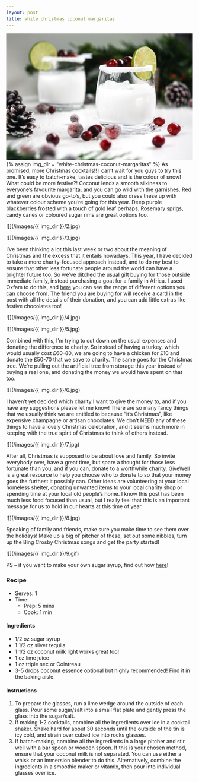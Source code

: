 ```yaml
---
layout: post
title: white christmas coconut margaritas
---
```

![](/images/white-christmas-coconut-margaritas/1.jpg)
{% assign img_dir = "white-christmas-coconut-margaritas" %}
As promised, more Christmas cocktails!! I can’t wait for you guys to try this one. It’s easy to batch-make, tastes delicious and is the colour of snow! What could be more festive?! Coconut lends a smooth silkiness to everyone’s favourite margarita, and you can go wild with the garnishes. Red and green are obvious go-to’s, but you could also dress these up with whatever colour scheme you’re going for this year. Deep purple blackberries frosted with a touch of gold leaf perhaps. Rosemary sprigs, candy canes or coloured sugar rims are great options too.

![](/images/{{ img_dir }}/2.jpg)

![](/images/{{ img_dir }}/3.jpg)

I’ve been thinking a lot this last week or two about the meaning of Christmas and the excess that it entails nowadays. This year, I have decided to take a more charity-focused approach instead, and to do my best to ensure that other less fortunate people around the world can have a brighter future too. So we’ve ditched the usual gift buying for those outside immediate family, instead purchasing a goat for a family in Africa. I used Oxfam to do this, and [here](https://www.oxfam.org.uk/shop/oxfam-unwrapped) you can see the range of different options you can choose from. The friend you are buying for will receive a card in the post with all the details of their donation, and you can add little extras like festive chocolates too!

![](/images/{{ img_dir }}/4.jpg)

![](/images/{{ img_dir }}/5.jpg)

Combined with this, I’m trying to cut down on the usual expenses and donating the difference to charity. So instead of having a turkey, which would usually cost £60-80, we are going to have a chicken for £10 and donate the £50-70 that we save to charity. The same goes for the Christmas tree. We’re pulling out the artificial tree from storage this year instead of buying a real one, and donating the money we would have spent on that too.

![](/images/{{ img_dir }}/6.jpg)

I haven’t yet decided which charity I want to give the money to, and if you have any suggestions please let me know! There are so many fancy things that we usually think we are entitled to because “it’s Christmas”, like expensive champagne or artisan chocolates. We don’t NEED any of these things to have a lovely Christmas celebration, and it seems much more in keeping with the true spirit of Christmas to think of others instead.

![](/images/{{ img_dir }}/7.jpg)

After all, Christmas is supposed to be about love and family. So invite everybody over, have a great time, but spare a thought for those less fortunate than you, and if you can, donate to a worthwhile charity. [GiveWell](https://www.givewell.org/) is a great resource to help you choose who to donate to so that your money goes the furthest it possibly can. Other ideas are volunteering at your local homeless shelter, donating unwanted items to your local charity shop or spending time at your local old people’s home. I know this post has been much less food focused than usual, but I really feel that this is an important message for us to hold in our hearts at this time of year.

![](/images/{{ img_dir }}/8.jpg)

Speaking of family and friends, make sure you make time to see them over the holidays! Make up a big ol’ pitcher of these, set out some nibbles, turn up the Bing Crosby Christmas songs and get the party started!

![](/images/{{ img_dir }}/9.gif)

PS – if you want to make your own sugar syrup, find out how [here](https://queenculinaire.github.io/white-peach-and-raspberry-sangria/)!

### Recipe
+ Serves: 1
+ Time:
  + Prep: 5 mins
  + Cook: 1 min
#### Ingredients
+ 1/2 oz sugar syrup
+ 1 1/2 oz silver tequila
+ 1 1/2 oz coconut milk light works great too!
+ 1 oz lime juice
+ 1 oz triple sec or Cointreau
+ 3-5 drops coconut essence optional but highly recommended! Find it in the baking aisle.

#### Instructions
1. To prepare the glasses, run a lime wedge around the outside of each glass. Pour some sugar/salt into a small flat plate and gently press the glass into the sugar/salt.
1. If making 1-2 cocktails, combine all the ingredients over ice in a cocktail shaker. Shake hard for about 30 seconds until the outside of the tin is icy cold, and strain over cubed ice into rocks glasses.
1. If batch-making, combine all the ingredients in a large pitcher and stir well with a bar spoon or wooden spoon. If this is your chosen method, ensure that your coconut milk is not separated. You can use either a whisk or an immersion blender to do this. Alternatively, combine the ingredients in a smoothie maker or vitamix, then pour into individual glasses over ice.

